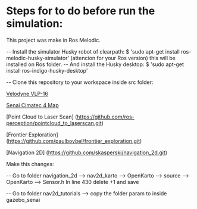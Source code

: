 # **Steps for to do before run the simulation:**

This project was make in Ros Melodic.

-- Install the simulator Husky robot of clearpath: $ 'sudo apt-get install ros-melodic-husky-simulator' (attencion for your Ros 
version) this will be installed on Ros folder. 
-- And install the Husky desktop:  $ 'sudo apt-get install ros-indigo-husky-desktop'

-- Clone this repository to your workspace inside src folder: 

[Velodyne VLP-16](https://bitbucket.org/DataspeedInc/velodyne_simulator.git)

[Senai Cimatec 4 Map](https://github.com/Brazilian-Institute-of-Robotics/bir.cimatec4_map.git)

[Point Cloud to Laser Scan] (https://github.com/ros-perception/pointcloud_to_laserscan.git)

[Frontier Exploration] (https://github.com/paulbovbel/frontier_exploration.git)

[Navigation 2D] (https://github.com/skasperski/navigation_2d.git)

Make this changes:

-- Go to folder navigation_2d --> nav2d_karto --> OpenKarto --> source --> OpenKarto --> Sensor.h
In line 430 delete +1 and save

-- Go to folder nav2d_tutorials --> copy the folder param to inside gazebo_senai










